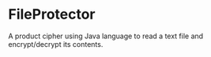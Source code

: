 # FileProtector
A product cipher using Java language to read a text file and encrypt/decrypt its contents.
